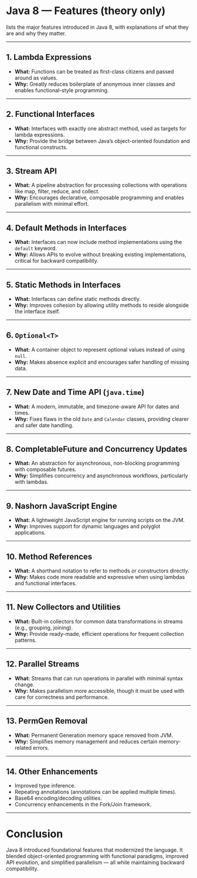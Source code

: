 # Java 8 — Features (theory only)

lists the major features introduced in Java 8, with explanations of what they are and why they matter. 

---

## 1. Lambda Expressions
- **What:** Functions can be treated as first-class citizens and passed around as values.
- **Why:** Greatly reduces boilerplate of anonymous inner classes and enables functional-style programming.

---

## 2. Functional Interfaces
- **What:** Interfaces with exactly one abstract method, used as targets for lambda expressions.
- **Why:** Provide the bridge between Java’s object-oriented foundation and functional constructs.

---

## 3. Stream API
- **What:** A pipeline abstraction for processing collections with operations like map, filter, reduce, and collect.
- **Why:** Encourages declarative, composable programming and enables parallelism with minimal effort.

---

## 4. Default Methods in Interfaces
- **What:** Interfaces can now include method implementations using the `default` keyword.
- **Why:** Allows APIs to evolve without breaking existing implementations, critical for backward compatibility.

---

## 5. Static Methods in Interfaces
- **What:** Interfaces can define static methods directly.
- **Why:** Improves cohesion by allowing utility methods to reside alongside the interface itself.

---

## 6. `Optional<T>`
- **What:** A container object to represent optional values instead of using `null`.
- **Why:** Makes absence explicit and encourages safer handling of missing data.

---

## 7. New Date and Time API (`java.time`)
- **What:** A modern, immutable, and timezone-aware API for dates and times.
- **Why:** Fixes flaws in the old `Date` and `Calendar` classes, providing clearer and safer date handling.

---

## 8. CompletableFuture and Concurrency Updates
- **What:** An abstraction for asynchronous, non-blocking programming with composable futures.
- **Why:** Simplifies concurrency and asynchronous workflows, particularly with lambdas.

---

## 9. Nashorn JavaScript Engine
- **What:** A lightweight JavaScript engine for running scripts on the JVM.
- **Why:** Improves support for dynamic languages and polyglot applications.

---

## 10. Method References
- **What:** A shorthand notation to refer to methods or constructors directly.
- **Why:** Makes code more readable and expressive when using lambdas and functional interfaces.

---

## 11. New Collectors and Utilities
- **What:** Built-in collectors for common data transformations in streams (e.g., grouping, joining).
- **Why:** Provide ready-made, efficient operations for frequent collection patterns.

---

## 12. Parallel Streams
- **What:** Streams that can run operations in parallel with minimal syntax change.
- **Why:** Makes parallelism more accessible, though it must be used with care for correctness and performance.

---

## 13. PermGen Removal
- **What:** Permanent Generation memory space removed from JVM.
- **Why:** Simplifies memory management and reduces certain memory-related errors.

---

## 14. Other Enhancements
- Improved type inference.
- Repeating annotations (annotations can be applied multiple times).
- Base64 encoding/decoding utilities.
- Concurrency enhancements in the Fork/Join framework.

---

# Conclusion
Java 8 introduced foundational features that modernized the language. It blended object-oriented programming with 
functional paradigms, improved API evolution, and simplified parallelism — all while maintaining backward compatibility.
